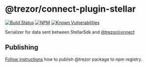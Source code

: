 # @trezor/connect-plugin-stellar

[![Build Status](https://github.com/trezor/trezor-suite/actions/workflows/test-connect.yml/badge.svg)](https://github.com/trezor/trezor-suite/actions/workflows/test-connect.yml)
[![NPM](https://img.shields.io/npm/v/@trezor/connect-plugin-stellar.svg)](https://www.npmjs.org/package/@trezor/connect-plugin-stellar)
[![Known Vulnerabilities](https://snyk.io/test/github/trezor/connect-plugin-stellar/badge.svg?targetFile=package.json)](https://snyk.io/test/github/trezor/trezor-suite?targetFile=packages/connect-plugin-stellar/package.json)

Serializer for data sent between StellarSdk and [@trezor/connect](../connect)

## Publishing

[Follow instructions](../../docs/releases/npm-packages.md) how to publish @trezor package to npm registry.
